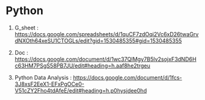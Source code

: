 # Python

1. G_sheet : https://docs.google.com/spreadsheets/d/1quCF7zdOqi2Vc6xD26twaGrvdNXOth64xeSU1CTOGLs/edit?gid=1530485355#gid=1530485355

2. Doc : https://docs.google.com/document/d/1wc37QlMgy7B5lv2sojxF3dND6Hc63HM7PSgS58PB7JU/edit#heading=h.aaf8he2trgeu

3. Python Data Analysis : https://docs.google.com/document/d/1fcs-3J8xsF2EeX1-EFxPgOCe0-V51cZY2Fho4tdAfeE/edit#heading=h.p0hysjdee0hd